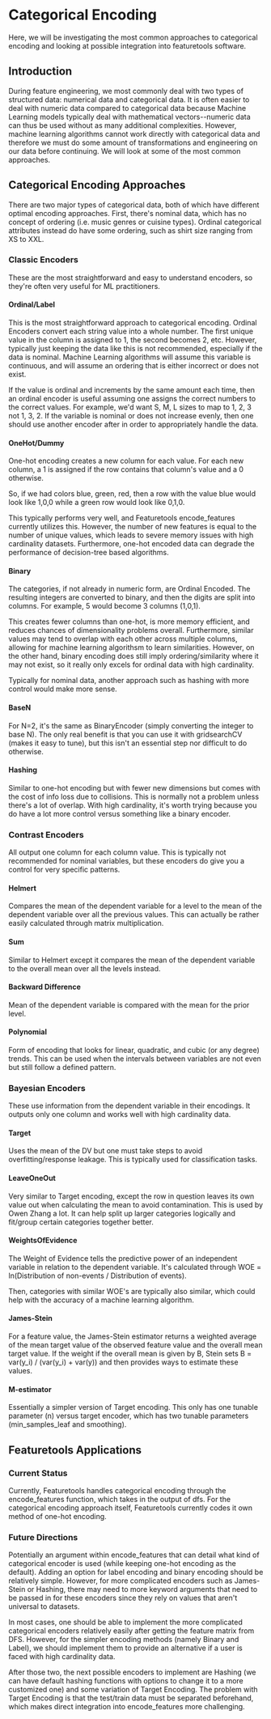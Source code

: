 # Categorical Encoding

Here, we will be investigating the most common approaches to categorical encoding and looking at possible integration into featuretools software.

## Introduction

During feature engineering, we most commonly deal with two types of structured data: numerical data and categorical data. It is often easier to deal with numeric data compared to categorical data because Machine Learning models typically deal with mathematical vectors--numeric data can thus be used without as many additional complexities. However, machine learning algorithms cannot work directly with categorical data and therefore we must do some amount of transformations and engineering on our data before continuing. We will look at some of the most common approaches.

## Categorical Encoding Approaches

There are two major types of categorical data, both of which have different optimal encoding approaches. First, there's nominal data, which has no concept of ordering (i.e. music genres or cuisine types). Ordinal categorical attributes instead do have some ordering, such as shirt size ranging from XS to XXL.

### Classic Encoders

These are the most straightforward and easy to understand encoders, so they're often very useful for ML practitioners.

#### Ordinal/Label

This is the most straightforward approach to categorical encoding. Ordinal Encoders convert each string value into a whole number. The first unique value in the column is assigned to 1, the second becomes 2, etc. However, typically just keeping the data like this is not recommended, especially if the data is nominal. Machine Learning algorithms will assume this variable is continuous, and will assume an ordering that is either incorrect or does not exist. 

If the value is ordinal and increments by the same amount each time, then an ordinal encoder is useful assuming one assigns the correct numbers to the correct values. For example, we'd want S, M, L sizes to map to 1, 2, 3 not 1, 3, 2. If the variable is nominal or does not increase evenly, then one should use another encoder after in order to appropriately handle the data.

#### OneHot/Dummy

One-hot encoding creates a new column for each value. For each new column, a 1 is assigned if the row contains that column's value and a 0 otherwise.

So, if we had colors blue, green, red, then a row with the value blue would look like 1,0,0 while a green row would look like 0,1,0.

This typically performs very well, and Featuretools encode_features currently utilizes this. However, the number of new features is equal to the number of unique values, which leads to severe memory issues with high cardinality datasets. Furthermore, one-hot encoded data can degrade the performance of decision-tree based algorithms.

#### Binary

The categories, if not already in numeric form, are Ordinal Encoded. The resulting integers are converted to binary, and then the digits are split into columns. For example, 5 would become 3 columns (1,0,1).

This creates fewer columns than one-hot, is more memory efficient, and reduces chances of dimensionality problems overall. Furthermore, similar values may tend to overlap with each other across multiple columns, allowing for machine learning algorithsm to learn similarities. However, on the other hand, binary encoding does still imply ordering/similarity where it may not exist, so it really only excels for ordinal data with high cardinality. 

Typically for nominal data, another approach such as hashing with more control would make more sense.

#### BaseN

For N=2, it's the same as BinaryEncoder (simply converting the integer to base N). The only real benefit is that you can use it with gridsearchCV (makes it easy to tune), but this isn't an essential step nor difficult to do otherwise.

#### Hashing

Similar to one-hot encoding but with fewer new dimensions but comes with the cost of info loss due to collisions. This is normally not a problem unless there's a lot of overlap. With high cardinality, it's worth trying because you do have a lot more control versus something like a binary encoder.

### Contrast Encoders

All output one column for each column value. This is typically not recommended for nominal variables, but these encoders do give you a control for very specific patterns.

#### Helmert

Compares the mean of the dependent variable for a level to the mean of the dependent variable over all the previous values. This can actually be rather easily calculated through matrix multiplication.

#### Sum

Similar to Helmert except it compares the mean of the dependent variable to the overall mean over all the levels instead. 

#### Backward Difference

Mean of the dependent variable is compared with the mean for the prior level.

#### Polynomial

Form of encoding that looks for linear, quadratic, and cubic (or any degree) trends. This can be used when the intervals between variables are not even but still follow a defined pattern.

### Bayesian Encoders

These use information from the dependent variable in their encodings. It outputs only one column and works well with high cardinality data.

#### Target

Uses the mean of the DV but one must take steps to avoid overfitting/response leakage. This is typically used for classification tasks.

#### LeaveOneOut

Very similar to Target encoding, except the row in question leaves its own value out when calculating the mean to avoid contamination. This is used by Owen Zhang a lot. It can help split up larger categories logically and fit/group certain categories together better.

#### WeightsOfEvidence

The Weight of Evidence tells the predictive power of an independent variable in relation to the dependent variable. It's calculated through WOE = ln(Distribution of non-events / Distribution of events).

Then, categories with similar WOE's are typically also similar, which could help with the accuracy of a machine learning algorithm.

#### James-Stein

For a feature value, the James-Stein estimator returns a weighted average of the mean target value of the observed feature value and the overall mean target value. If the weight if the overall mean is given by B, Stein sets B = var(y_i) / (var(y_i) + var(y)) and then provides ways to estimate these values.

#### M-estimator

Essentially a simpler version of Target encoding. This only has one tunable parameter (n) versus target encoder, which has two tunable parameters (min_samples_leaf and smoothing).

## Featuretools Applications

### Current Status

Currently, Featuretools handles categorical encoding through the encode_features function, which takes in the output of dfs. For the categorical encoding approach itself, Featuretools currently codes it own method of one-hot encoding. 

### Future Directions

Potentially an argument within encode_features that can detail what kind of categorical encoder is used (while keeping one-hot encoding as the default). Adding an option for label encoding and binary encoding should be relatively simple. However, for more complicated encoders such as James-Stein or Hashing, there may need to more keyword arguments that need to be passed in for these encoders since they rely on values that aren't universal to datasets.

In most cases, one should be able to implement the more complicated categorical encoders relatively easily after getting the feature matrix from DFS. However, for the simpler encoding methods (namely Binary and Label), we should implement them to provide an alternative if a user is faced with high cardinality data. 

After those two, the next possible encoders to implement are Hashing (we can have default hashing functions with options to change it to a more customized one) and some variation of Target Encoding. The problem with Target Encoding is that the test/train data must be separated beforehand, which makes direct integration into encode_features more challenging.